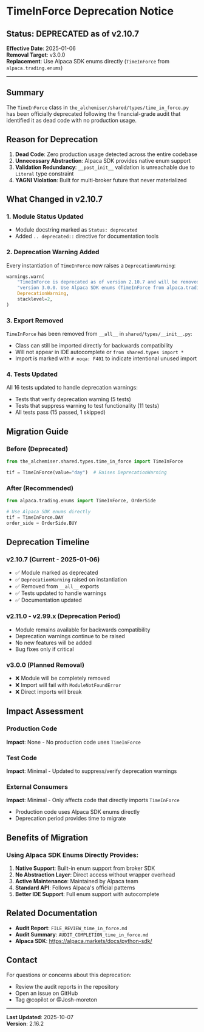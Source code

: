 # TimeInForce Deprecation Notice

## Status: DEPRECATED as of v2.10.7

**Effective Date**: 2025-01-06  
**Removal Target**: v3.0.0  
**Replacement**: Use Alpaca SDK enums directly (`TimeInForce` from `alpaca.trading.enums`)

---

## Summary

The `TimeInForce` class in `the_alchemiser/shared/types/time_in_force.py` has been officially deprecated following the financial-grade audit that identified it as dead code with no production usage.

## Reason for Deprecation

1. **Dead Code**: Zero production usage detected across the entire codebase
2. **Unnecessary Abstraction**: Alpaca SDK provides native enum support
3. **Validation Redundancy**: `__post_init__` validation is unreachable due to `Literal` type constraint
4. **YAGNI Violation**: Built for multi-broker future that never materialized

## What Changed in v2.10.7

### 1. Module Status Updated
- Module docstring marked as `Status: deprecated`
- Added `.. deprecated::` directive for documentation tools

### 2. Deprecation Warning Added
Every instantiation of `TimeInForce` now raises a `DeprecationWarning`:
```python
warnings.warn(
    "TimeInForce is deprecated as of version 2.10.7 and will be removed in "
    "version 3.0.0. Use Alpaca SDK enums (TimeInForce from alpaca.trading.enums) directly.",
    DeprecationWarning,
    stacklevel=2,
)
```

### 3. Export Removed
`TimeInForce` has been removed from `__all__` in `shared/types/__init__.py`:
- Class can still be imported directly for backwards compatibility
- Will not appear in IDE autocomplete or `from shared.types import *`
- Import is marked with `# noqa: F401` to indicate intentional unused import

### 4. Tests Updated
All 16 tests updated to handle deprecation warnings:
- Tests that verify deprecation warning (5 tests)
- Tests that suppress warning to test functionality (11 tests)
- All tests pass (15 passed, 1 skipped)

## Migration Guide

### Before (Deprecated)
```python
from the_alchemiser.shared.types.time_in_force import TimeInForce

tif = TimeInForce(value="day")  # Raises DeprecationWarning
```

### After (Recommended)
```python
from alpaca.trading.enums import TimeInForce, OrderSide

# Use Alpaca SDK enums directly
tif = TimeInForce.DAY
order_side = OrderSide.BUY
```

## Deprecation Timeline

### v2.10.7 (Current - 2025-01-06)
- ✅ Module marked as deprecated
- ✅ `DeprecationWarning` raised on instantiation
- ✅ Removed from `__all__` exports
- ✅ Tests updated to handle warnings
- ✅ Documentation updated

### v2.11.0 - v2.99.x (Deprecation Period)
- Module remains available for backwards compatibility
- Deprecation warnings continue to be raised
- No new features will be added
- Bug fixes only if critical

### v3.0.0 (Planned Removal)
- ❌ Module will be completely removed
- ❌ Import will fail with `ModuleNotFoundError`
- ❌ Direct imports will break

## Impact Assessment

### Production Code
**Impact**: None - No production code uses `TimeInForce`

### Test Code
**Impact**: Minimal - Updated to suppress/verify deprecation warnings

### External Consumers
**Impact**: Minimal - Only affects code that directly imports `TimeInForce`
- Production code uses Alpaca SDK enums directly
- Deprecation period provides time to migrate

## Benefits of Migration

### Using Alpaca SDK Enums Directly Provides:
1. **Native Support**: Built-in enum support from broker SDK
2. **No Abstraction Layer**: Direct access without wrapper overhead
3. **Active Maintenance**: Maintained by Alpaca team
4. **Standard API**: Follows Alpaca's official patterns
5. **Better IDE Support**: Full enum support with autocomplete

## Related Documentation

- **Audit Report**: `FILE_REVIEW_time_in_force.md`
- **Audit Summary**: `AUDIT_COMPLETION_time_in_force.md`
- **Alpaca SDK**: https://alpaca.markets/docs/python-sdk/

## Contact

For questions or concerns about this deprecation:
- Review the audit reports in the repository
- Open an issue on GitHub
- Tag @copilot or @Josh-moreton

---

**Last Updated**: 2025-10-07  
**Version**: 2.16.2
